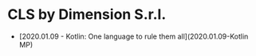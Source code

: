# CLS by Dimension S.r.l.

* [2020.01.09 - Kotlin: One language to rule them all](2020.01.09-Kotlin MP)